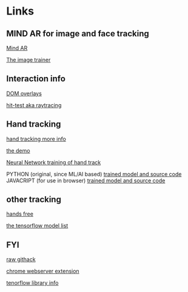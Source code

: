 # Links

## MIND AR for image and face tracking

[Mind AR](https://hiukim.github.io/mind-ar-js-doc/)

[The image trainer](https://hiukim.github.io/mind-ar-js-doc/tools/compile)

## Interaction info

[DOM overlays](https://github.com/immersive-web/dom-overlays/blob/master/explainer.md)

[hit-test aka raytracing](https://github.com/immersive-web/hit-test/blob/master/hit-testing-explainer.md)

## Hand tracking

[hand tracking more info](https://towardsdatascience.com/handtrackjs-677c29c1d585)

[the demo](https://victordibia.com/handtrack.js/#/)

[Neural Network training of hand track](https://medium.com/@victor.dibia/how-to-build-a-real-time-hand-detector-using-neural-networks-ssd-on-tensorflow-d6bac0e4b2ce)

PYTHON (original, since ML/AI based) [trained model and source code](https://github.com/victordibia/handtracking)
JAVACRIPT (for use in browser) [trained model and source code](https://github.com/victordibia/handtrack.js/)

## other tracking

[hands free](https://handsfree.js.org/)

[the tensorflow model list](https://github.com/tensorflow/tfjs-models/)

## FYI

[raw githack](https://raw.githack.com/)

[chrome webserver extension](https://chrome.google.com/webstore/detail/web-server-for-chrome/ofhbbkphhbklhfoeikjpcbhemlocgigb)

[tenorflow library info](https://www.tensorflow.org/js/)
